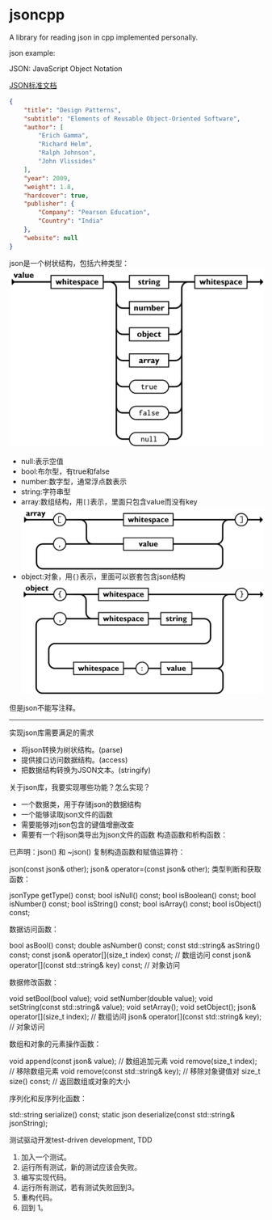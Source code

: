 # jsoncpp

A library for reading json in cpp implemented personally.

json example:

JSON: JavaScript Object Notation

[JSON标准文档](https://www.json.org/json-zh.html)

```JSON
{
    "title": "Design Patterns",
    "subtitle": "Elements of Reusable Object-Oriented Software",
    "author": [
        "Erich Gamma",
        "Richard Helm",
        "Ralph Johnson",
        "John Vlissides"
    ],
    "year": 2009,
    "weight": 1.8,
    "hardcover": true,
    "publisher": {
        "Company": "Pearson Education",
        "Country": "India"
    },
    "website": null
}
```

json是一个树状结构，包括六种类型：
![value](value.png)

* null:表示空值
* bool:布尔型，有true和false
* number:数字型，通常浮点数表示
* string:字符串型
* array:数组结构，用`[]`表示，里面只包含value而没有key
![array](array.png)
* object:对象，用`{}`表示，里面可以嵌套包含json结构
![object](object.png)

但是json不能写注释。

---

实现json库需要满足的需求

* 将json转换为树状结构。(parse)
* 提供接口访问数据结构。(access)
* 把数据结构转换为JSON文本。(stringify)

关于json库，我要实现哪些功能？怎么实现？

* 一个数据类，用于存储json的数据结构
* 一个能够读取json文件的函数
* 需要能够对json包含的键值增删改查
* 需要有一个将json类导出为json文件的函数
构造函数和析构函数：

已声明：json() 和 ~json()
复制构造函数和赋值运算符：

json(const json& other);
json& operator=(const json& other);
类型判断和获取函数：

jsonType getType() const;
bool isNull() const;
bool isBoolean() const;
bool isNumber() const;
bool isString() const;
bool isArray() const;
bool isObject() const;

数据访问函数：

bool asBool() const;
double asNumber() const;
const std::string& asString() const;
const json& operator[](size_t index) const; // 数组访问
const json& operator[](const std::string& key) const; // 对象访问

数据修改函数：

void setBool(bool value);
void setNumber(double value);
void setString(const std::string& value);
void setArray();
void setObject();
json& operator[](size_t index); // 数组访问
json& operator[](const std::string& key); // 对象访问

数组和对象的元素操作函数：

void append(const json& value); // 数组追加元素
void remove(size_t index); // 移除数组元素
void remove(const std::string& key); // 移除对象键值对
size_t size() const; // 返回数组或对象的大小

序列化和反序列化函数：

std::string serialize() const;
static json deserialize(const std::string& jsonString);

测试驱动开发test-driven development, TDD

1. 加入一个测试。
2. 运行所有测试，新的测试应该会失败。
3. 编写实现代码。
4. 运行所有测试，若有测试失败回到3。
5. 重构代码。
6. 回到 1。
